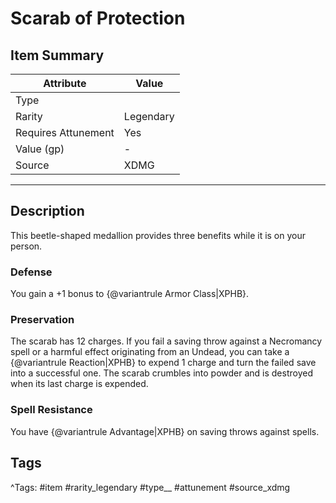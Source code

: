 # Scarab of Protection

## Item Summary

| Attribute            | Value                        |
|----------------------|------------------------------|
| Type                 |   |
| Rarity               | Legendary             |
| Requires Attunement  | Yes                |
| Value (gp)           | -    |
| Source               | XDMG |

---

## Description

This beetle-shaped medallion provides three benefits while it is on your person.

### Defense

You gain a +1 bonus to {@variantrule Armor Class|XPHB}.

### Preservation

The scarab has 12 charges. If you fail a saving throw against a Necromancy spell or a harmful effect originating from an Undead, you can take a {@variantrule Reaction|XPHB} to expend 1 charge and turn the failed save into a successful one. The scarab crumbles into powder and is destroyed when its last charge is expended.

### Spell Resistance

You have {@variantrule Advantage|XPHB} on saving throws against spells.

## Tags

^Tags: #item #rarity_legendary #type__ #attunement #source_xdmg